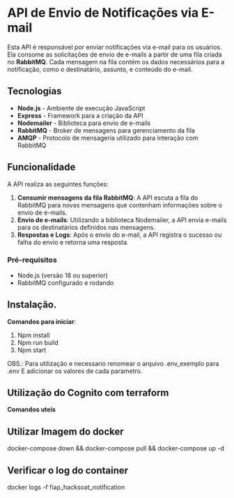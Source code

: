 # API de Envio de Notificações via E-mail

Esta API é responsável por enviar notificações via e-mail para os usuários. Ela consome as solicitações de envio de e-mails a partir de uma fila criada no **RabbitMQ**. Cada mensagem na fila contém os dados necessários para a notificação, como o destinatário, assunto, e conteúdo do e-mail.

## Tecnologias

- **Node.js** - Ambiente de execução JavaScript
- **Express** - Framework para a criação da API
- **Nodemailer** - Biblioteca para envio de e-mails
- **RabbitMQ** - Broker de mensagens para gerenciamento da fila
- **AMQP** - Protocolo de mensageria utilizado para interação com RabbitMQ

## Funcionalidade

A API realiza as seguintes funções:

1. **Consumir mensagens da fila RabbitMQ**: A API escuta a fila do RabbitMQ para novas mensagens que contenham informações sobre o envio de e-mails.
2. **Envio de e-mails**: Utilizando a biblioteca Nodemailer, a API envia e-mails para os destinatários definidos nas mensagens.
3. **Respostas e Logs**: Após o envio do e-mail, a API registra o sucesso ou falha do envio e retorna uma resposta.


### Pré-requisitos

- Node.js (versão 18 ou superior)
- RabbitMQ configurado e rodando



## Instalação.
**Comandos para iniciar**: 
 1. Npm install
 2. Npm run build
 3. Npm start
   
OBS.: Para utilização e necessario renomear o arquivo .env_exemplo para .env 
E adicionar os valores de cada parametro.
  

## Utilização do Cognito com terraform 
**Comandos uteis** 
  


## Utilizar Imagem do docker
docker-compose down && docker-compose pull && docker-compose up -d

## Verificar o log do container 
docker logs -f fiap_hacksoat_notification
